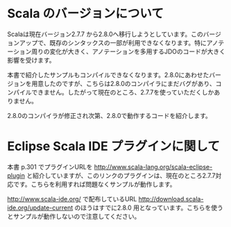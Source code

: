 # Scala のバージョンについて #

Scalaは現在バージョン2.7.7 から2.8.0へ移行しようとしています。このバージョンアップで、既存のシンタックスの一部が利用できなくなります。特にアノテーション周りの変化が大きく、アノテーションを多用するJDOのコードが大きく影響を受けます。

本書で紹介したサンプルもコンパイルできなくなります。2.8.0にあわせたバージョンを用意したのですが、こちらは2.8.0のコンパイラにまだバグがあり、コンパイルできません。したがって現在のところ、2.7.7を使っていただくしかありません。

2.8.0のコンパイラが修正され次第、2.8.0で動作するコードを紹介します。

# Eclipse Scala IDE プラグインに関して #

本書 p.301 でプラグインURLを http://www.scala-lang.org/scala-eclipse-plugin と紹介していますが、このリンクのプラグインは、現在のところ2.7.7対応です。こちらを利用すれば問題なくサンプルが動作します。

http://www.scala-ide.org/ で配布しているURL http://download.scala-ide.org/update-current のほうはすでに2.8.0 用となっています。こちらを使うとサンプルが動作しないので注意してください。